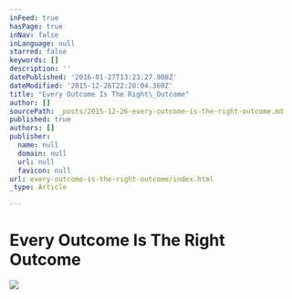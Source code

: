 ```yaml
---
inFeed: true
hasPage: true
inNav: false
inLanguage: null
starred: false
keywords: []
description: ''
datePublished: '2016-01-27T13:23:27.908Z'
dateModified: '2015-12-26T22:28:04.360Z'
title: "Every Outcome Is The Right\_Outcome"
author: []
sourcePath: _posts/2015-12-26-every-outcome-is-the-right-outcome.md
published: true
authors: []
publisher:
  name: null
  domain: null
  url: null
  favicon: null
url: every-outcome-is-the-right-outcome/index.html
_type: Article

---
```

# Every Outcome Is The Right Outcome
![](https://the-grid-user-content.s3-us-west-2.amazonaws.com/8da34b1d-21d0-4a38-8cb8-a5ba275cd6af.png)
